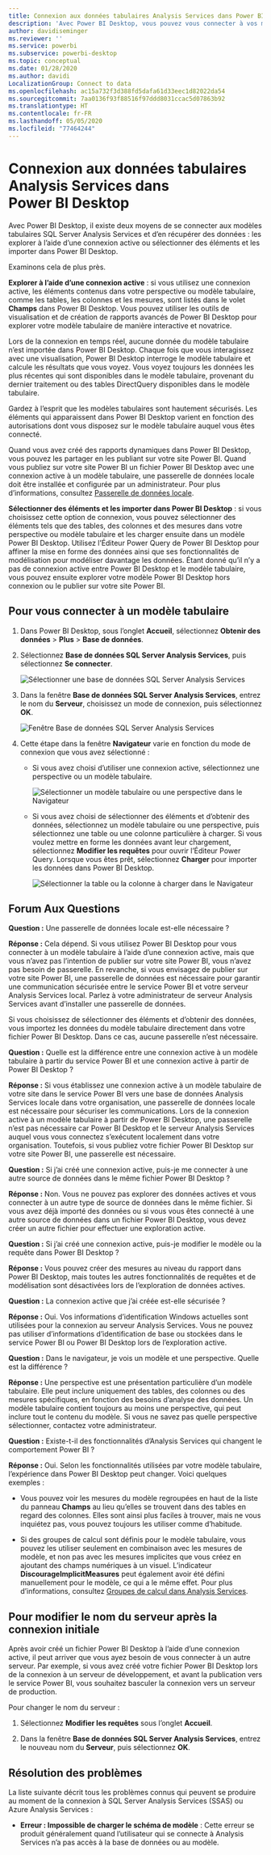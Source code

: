 ```yaml
---
title: Connexion aux données tabulaires Analysis Services dans Power BI Desktop
description: 'Avec Power BI Desktop, vous pouvez vous connecter à vos modèles tabulaires SQL Server Analysis Services et en obtenir les données de deux façons : en utilisant une connexion active ou en sélectionnant les éléments à importer dans Power BI Desktop.'
author: davidiseminger
ms.reviewer: ''
ms.service: powerbi
ms.subservice: powerbi-desktop
ms.topic: conceptual
ms.date: 01/28/2020
ms.author: davidi
LocalizationGroup: Connect to data
ms.openlocfilehash: ac15a732f3d388fd5dafa61d33eec1d82022da54
ms.sourcegitcommit: 7aa0136f93f88516f97ddd8031ccac5d07863b92
ms.translationtype: HT
ms.contentlocale: fr-FR
ms.lasthandoff: 05/05/2020
ms.locfileid: "77464244"
---
```

# <a name="connect-to-analysis-services-tabular-data-in-power-bi-desktop"></a>Connexion aux données tabulaires Analysis Services dans Power BI Desktop
Avec Power BI Desktop, il existe deux moyens de se connecter aux modèles tabulaires SQL Server Analysis Services et d’en récupérer des données : les explorer à l’aide d’une connexion active ou sélectionner des éléments et les importer dans Power BI Desktop.

Examinons cela de plus près.

**Explorer à l’aide d’une connexion active** : si vous utilisez une connexion active, les éléments contenus dans votre perspective ou modèle tabulaire, comme les tables, les colonnes et les mesures, sont listés dans le volet **Champs** dans Power BI Desktop. Vous pouvez utiliser les outils de visualisation et de création de rapports avancés de Power BI Desktop pour explorer votre modèle tabulaire de manière interactive et novatrice.

Lors de la connexion en temps réel, aucune donnée du modèle tabulaire n’est importée dans Power BI Desktop. Chaque fois que vous interagissez avec une visualisation, Power BI Desktop interroge le modèle tabulaire et calcule les résultats que vous voyez. Vous voyez toujours les données les plus récentes qui sont disponibles dans le modèle tabulaire, provenant du dernier traitement ou des tables DirectQuery disponibles dans le modèle tabulaire. 

Gardez à l’esprit que les modèles tabulaires sont hautement sécurisés. Les éléments qui apparaissent dans Power BI Desktop varient en fonction des autorisations dont vous disposez sur le modèle tabulaire auquel vous êtes connecté.

Quand vous avez créé des rapports dynamiques dans Power BI Desktop, vous pouvez les partager en les publiant sur votre site Power BI. Quand vous publiez sur votre site Power BI un fichier Power BI Desktop avec une connexion active à un modèle tabulaire, une passerelle de données locale doit être installée et configurée par un administrateur. Pour plus d’informations, consultez [Passerelle de données locale](service-gateway-onprem.md).

**Sélectionner des éléments et les importer dans Power BI Desktop** : si vous choisissez cette option de connexion, vous pouvez sélectionner des éléments tels que des tables, des colonnes et des mesures dans votre perspective ou modèle tabulaire et les charger ensuite dans un modèle Power BI Desktop. Utilisez l’Éditeur Power Query de Power BI Desktop pour affiner la mise en forme des données ainsi que ses fonctionnalités de modélisation pour modéliser davantage les données. Étant donné qu’il n’y a pas de connexion active entre Power BI Desktop et le modèle tabulaire, vous pouvez ensuite explorer votre modèle Power BI Desktop hors connexion ou le publier sur votre site Power BI.

## <a name="to-connect-to-a-tabular-model"></a>Pour vous connecter à un modèle tabulaire
1. Dans Power BI Desktop, sous l’onglet **Accueil**, sélectionnez **Obtenir des données** > **Plus** > **Base de données**.
   
1. Sélectionnez **Base de données SQL Server Analysis Services**, puis sélectionnez **Se connecter**.
   
   ![Sélectionner une base de données SQL Server Analysis Services](media/desktop-analysis-services-tabular-data/pbid_sqlas_getdata_as.png)
3. Dans la fenêtre **Base de données SQL Server Analysis Services**, entrez le nom du **Serveur**, choisissez un mode de connexion, puis sélectionnez **OK**.
   
   ![Fenêtre Base de données SQL Server Analysis Services](media/desktop-analysis-services-tabular-data/pbid_sqlas_getdata_as_server.png)
4. Cette étape dans la fenêtre **Navigateur** varie en fonction du mode de connexion que vous avez sélectionné :

   - Si vous avez choisi d’utiliser une connexion active, sélectionnez une perspective ou un modèle tabulaire.
  
      ![Sélectionner un modèle tabulaire ou une perspective dans le Navigateur](media/desktop-analysis-services-tabular-data/pbid_sqlas_getdata_as_live.png)
   - Si vous avez choisi de sélectionner des éléments et d’obtenir des données, sélectionnez un modèle tabulaire ou une perspective, puis sélectionnez une table ou une colonne particulière à charger. Si vous voulez mettre en forme les données avant leur chargement, sélectionnez **Modifier les requêtes** pour ouvrir l’Éditeur Power Query. Lorsque vous êtes prêt, sélectionnez **Charger** pour importer les données dans Power BI Desktop.

      ![Sélectionner la table ou la colonne à charger dans le Navigateur](media/desktop-analysis-services-tabular-data/pbid_sqlas_getdata_as_select.png)

## <a name="frequently-asked-questions"></a>Forum Aux Questions
**Question :** Une passerelle de données locale est-elle nécessaire ?

**Réponse :** Cela dépend. Si vous utilisez Power BI Desktop pour vous connecter à un modèle tabulaire à l’aide d’une connexion active, mais que vous n’avez pas l’intention de publier sur votre site Power BI, vous n’avez pas besoin de passerelle. En revanche, si vous envisagez de publier sur votre site Power BI, une passerelle de données est nécessaire pour garantir une communication sécurisée entre le service Power BI et votre serveur Analysis Services local. Parlez à votre administrateur de serveur Analysis Services avant d’installer une passerelle de données.

Si vous choisissez de sélectionner des éléments et d’obtenir des données, vous importez les données du modèle tabulaire directement dans votre fichier Power BI Desktop. Dans ce cas, aucune passerelle n’est nécessaire.

**Question :** Quelle est la différence entre une connexion active à un modèle tabulaire à partir du service Power BI et une connexion active à partir de Power BI Desktop ?

**Réponse :** Si vous établissez une connexion active à un modèle tabulaire de votre site dans le service Power BI vers une base de données Analysis Services locale dans votre organisation, une passerelle de données locale est nécessaire pour sécuriser les communications. Lors de la connexion active à un modèle tabulaire à partir de Power BI Desktop, une passerelle n’est pas nécessaire car Power BI Desktop et le serveur Analysis Services auquel vous vous connectez s’exécutent localement dans votre organisation. Toutefois, si vous publiez votre fichier Power BI Desktop sur votre site Power BI, une passerelle est nécessaire.

**Question :** Si j’ai créé une connexion active, puis-je me connecter à une autre source de données dans le même fichier Power BI Desktop ?

**Réponse :** Non. Vous ne pouvez pas explorer des données actives et vous connecter à un autre type de source de données dans le même fichier. Si vous avez déjà importé des données ou si vous vous êtes connecté à une autre source de données dans un fichier Power BI Desktop, vous devez créer un autre fichier pour effectuer une exploration active.

**Question :** Si j’ai créé une connexion active, puis-je modifier le modèle ou la requête dans Power BI Desktop ?

**Réponse :** Vous pouvez créer des mesures au niveau du rapport dans Power BI Desktop, mais toutes les autres fonctionnalités de requêtes et de modélisation sont désactivées lors de l’exploration de données actives.

**Question :** La connexion active que j’ai créée est-elle sécurisée ?

**Réponse :** Oui. Vos informations d’identification Windows actuelles sont utilisées pour la connexion au serveur Analysis Services. Vous ne pouvez pas utiliser d’informations d’identification de base ou stockées dans le service Power BI ou Power BI Desktop lors de l’exploration active.

**Question :** Dans le navigateur, je vois un modèle et une perspective. Quelle est la différence ?

**Réponse :** Une perspective est une présentation particulière d’un modèle tabulaire. Elle peut inclure uniquement des tables, des colonnes ou des mesures spécifiques, en fonction des besoins d’analyse des données. Un modèle tabulaire contient toujours au moins une perspective, qui peut inclure tout le contenu du modèle. Si vous ne savez pas quelle perspective sélectionner, contactez votre administrateur.

**Question :** Existe-t-il des fonctionnalités d’Analysis Services qui changent le comportement Power BI ?

**Réponse :** Oui. Selon les fonctionnalités utilisées par votre modèle tabulaire, l’expérience dans Power BI Desktop peut changer. Voici quelques exemples :
* Vous pouvez voir les mesures du modèle regroupées en haut de la liste du panneau **Champs** au lieu qu’elles se trouvent dans des tables en regard des colonnes. Elles sont ainsi plus faciles à trouver, mais ne vous inquiétez pas, vous pouvez toujours les utiliser comme d’habitude.

* Si des groupes de calcul sont définis pour le modèle tabulaire, vous pouvez les utiliser seulement en combinaison avec les mesures de modèle, et non pas avec les mesures implicites que vous créez en ajoutant des champs numériques à un visuel. L’indicateur **DiscourageImplicitMeasures** peut également avoir été défini manuellement pour le modèle, ce qui a le même effet. Pour plus d’informations, consultez [Groupes de calcul dans Analysis Services](https://docs.microsoft.com/analysis-services/tabular-models/calculation-groups#benefits).

## <a name="to-change-the-server-name-after-initial-connection"></a>Pour modifier le nom du serveur après la connexion initiale
Après avoir créé un fichier Power BI Desktop à l’aide d’une connexion active, il peut arriver que vous ayez besoin de vous connecter à un autre serveur. Par exemple, si vous avez créé votre fichier Power BI Desktop lors de la connexion à un serveur de développement, et avant la publication vers le service Power BI, vous souhaitez basculer la connexion vers un serveur de production.

Pour changer le nom du serveur :

1. Sélectionnez **Modifier les requêtes** sous l’onglet **Accueil**.

2. Dans la fenêtre **Base de données SQL Server Analysis Services**, entrez le nouveau nom du **Serveur**, puis sélectionnez **OK**.

   
## <a name="troubleshooting"></a>Résolution des problèmes 
La liste suivante décrit tous les problèmes connus qui peuvent se produire au moment de la connexion à SQL Server Analysis Services (SSAS) ou Azure Analysis Services : 

* **Erreur : Impossible de charger le schéma de modèle** : Cette erreur se produit généralement quand l’utilisateur qui se connecte à Analysis Services n’a pas accès à la base de données ou au modèle.

